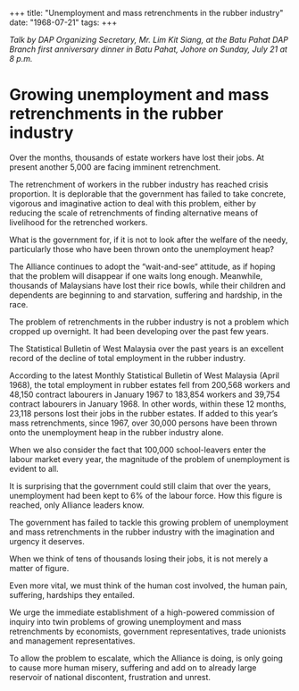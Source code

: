 +++ 
title: "Unemployment and mass retrenchments in the rubber industry"
date: "1968-07-21"
tags:
+++

_Talk by DAP Organizing Secretary, Mr. Lim Kit Siang, at the Batu Pahat DAP Branch first anniversary dinner in Batu Pahat, Johore on Sunday, July 21 at 8 p.m._

# Growing unemployment and mass retrenchments in the rubber industry

Over the months, thousands of estate workers have lost their jobs. At present another 5,000 are facing imminent retrenchment.

The retrenchment of workers in the rubber industry has reached crisis proportion. It is deplorable that the government has failed to take concrete, vigorous and imaginative action to deal with this problem, either by reducing the scale of retrenchments of finding alternative means of livelihood for the retrenched workers.</u>

What is the government for, if it is not to look after the welfare of the needy, particularly those who have been thrown onto the unemployment heap?

The Alliance continues to adopt the “wait-and-see“ attitude, as if hoping that the problem will disappear if one waits long enough. Meanwhile, thousands of Malaysians have lost their rice bowls, while their children and dependents are beginning to and starvation, suffering and hardship, in the race.

The problem of retrenchments in the rubber industry is not a problem which cropped up overnight. It had been developing over the past few years.

The Statistical Bulletin of  West Malaysia over the past years is an excellent record of the decline of total employment in the rubber industry.

According to the latest Monthly Statistical Bulletin of West Malaysia (April 1968), the total employment in rubber estates fell from 200,568 workers and 48,150 contract labourers in January 1967 to 183,854 workers and 39,754 contract labourers in January 1968. In other words, within these 12 months, 23,118 persons lost their jobs in the rubber estates. If added to this year’s mass retrenchments, since 1967, over 30,000 persons have been thrown onto the unemployment heap in the rubber industry alone.

When we also consider the fact that 100,000 school-leavers enter the labour market every year, the magnitude of the problem of unemployment is evident to all.

It is surprising that the government could still claim that over the years, unemployment had been kept to 6% of the labour force. How this figure is reached, only Alliance leaders know.

The government has failed to tackle this growing problem of unemployment and mass retrenchments in the rubber industry with the imagination and urgency it deserves.

When we think of tens of thousands losing their jobs, it is not merely a matter of figure. 

Even more vital, we must think of  the human cost involved, the human pain, suffering, hardships they entailed.

We urge the immediate establishment of a high-powered commission of inquiry into twin problems of growing unemployment and mass retrenchments by economists, government representatives, trade unionists and management representatives.

To allow the problem to escalate, which the Alliance is doing, is only going to cause more human misery, suffering and add on to already large reservoir of national discontent, frustration and unrest.
 
